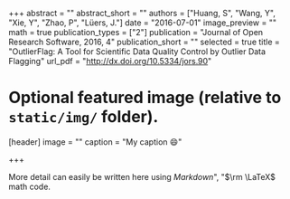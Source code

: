+++
abstract = ""
abstract_short = ""
authors = ["Huang, S", "Wang, Y", "Xie, Y", "Zhao, P", "Lüers, J."]
date = "2016-07-01"
image_preview = ""
math = true
publication_types = ["2"]
publication = "Journal of Open Research Software, 2016, 4"
publication_short = ""
selected = true
title = "OutlierFlag: A Tool for Scientific Data Quality Control by Outlier Data Flagging"
url_pdf = "http://dx.doi.org/10.5334/jors.90"

# Optional featured image (relative to `static/img/` folder).
[header]
image = ""
caption = "My caption :smile:"

+++

More detail can easily be written here using *Markdown*", "$\rm \LaTeX$ math code.
